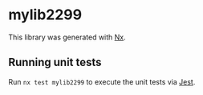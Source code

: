 # mylib2299

This library was generated with [Nx](https://nx.dev).

## Running unit tests

Run `nx test mylib2299` to execute the unit tests via [Jest](https://jestjs.io).
